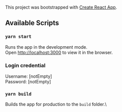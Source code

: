 This project was bootstrapped with [Create React App](https://github.com/facebook/create-react-app).

## Available Scripts

### `yarn start`

Runs the app in the development mode.\
Open [http://localhost:3000](http://localhost:3000) to view it in the browser.

### Login credential
Username: [notEmpty]
<br>
Password: [notEmpty]

### `yarn build`

Builds the app for production to the `build` folder.\

